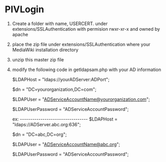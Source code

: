 PIVLogin
========
1. Create a folder with name, USERCERT. under extensions/SSLAuthentication with permision rwxr-xr-x and owned by apache
2. place the zip file under extensions/SSLAuthentication where your MediaWiki installation directory
3. unzip this master zip file
4. modify the following code in getldapsam.php with your AD information

 
      $LDAPHost = "ldaps://yourADServer:ADPort"; 

      $dn = "DC=yourorganization,DC=com";
      
      $LDAPUser = "ADServiceAccountName@yourorganization.com"; 
      
      $LDAPUserPassword = "ADServiceAccountPassword";

    ex: ---------------------------------
      $LDAPHost = "ldaps://ADServer.abc.org:636"; 
      
     $dn = "DC=abc,DC=org";
     
     $LDAPUser = "ADServiceAccountName@abc.org"; 
     
     $LDAPUserPassword = "ADServiceAccountPassword";       

